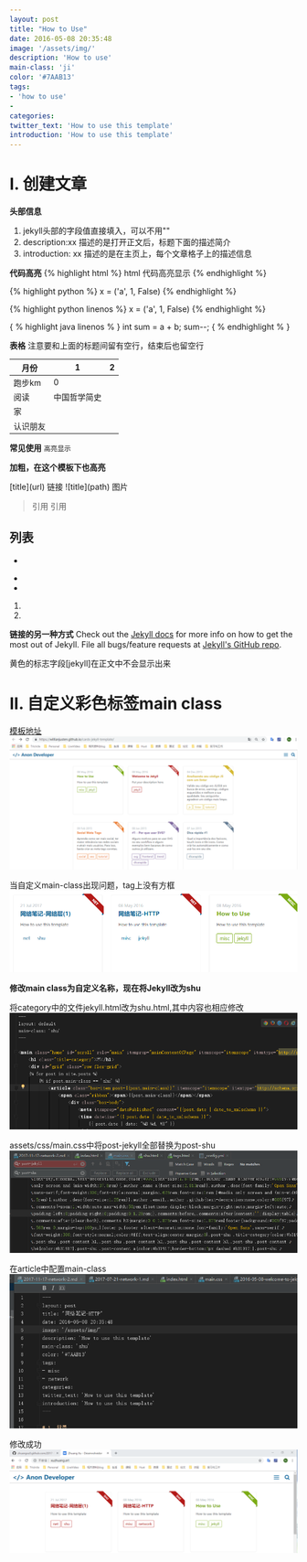 ```yaml
---
layout: post
title: "How to Use"
date: 2016-05-08 20:35:48
image: '/assets/img/'
description: 'How to use'
main-class: 'ji'
color: '#7AAB13'
tags:
- 'how to use'
- 
categories:
twitter_text: 'How to use this template'
introduction: 'How to use this template'
---
```


# I. 创建文章
**头部信息**
1. jekyll头部的字段值直接填入，可以不用""
2. description:xx 描述的是打开正文后，标题下面的描述简介
3. introduction: xx 描述的是在主页上，每个文章格子上的描述信息

**代码高亮**
{% highlight html %} 
 html 代码高亮显示
{% endhighlight %}

{% highlight python %}
x = ('a', 1, False)
{% endhighlight %}

{% highlight python linenos %}
x = ('a', 1, False)
{% endhighlight %}

{ % highlight java linenos % }
int sum = a + b;
sum--;
{ % endhighlight % }

**表格**
注意要和上面的标题间留有空行，结束后也留空行

|月份 |1 |2 |
|-----|---|---|
|跑步km| 0 |  |
|阅读| 中国哲学简史 |  |
|家|  |  |
|认识朋友|  |  |

**常见使用**
`高亮显示`

**加粗，在这个模板下也高亮**

\[title](url) 链接
\!\[title](path) 图片

> 引用
> 引用

列表
-
-

*
*

1.
2.

**链接的另一种方式**
Check out the [Jekyll docs][jekyll] for more info on how to get the most out of Jekyll. File all bugs/feature requests at [Jekyll's GitHub repo][jekyll-gh].

[jekyll-gh]: https://github.com/mojombo/jekyll
[jekyll]:    http://jekyllrb.com

黄色的标志字段\[jekyll]在正文中不会显示出来

# II. 自定义彩色标签main class
[模板地址](http://jekyllthemes.org/themes/cards-jekyll-template/)
![模板样式](/assets/img/ji/use-1.png)

当自定义main-class出现问题，tag上没有方框
![tag上没有方框](/assets/img/ji/use-2.png)

**修改main class为自定义名称，现在将Jekyll改为shu**

将category中的文件jekyll.html改为shu.html,其中内容也相应修改
![category中html修改](/assets/img/ji/use-3.png)

assets/css/main.css中将post-jekyll全部替换为post-shu
![css中替换内容](/assets/img/ji/use-4.png)

在article中配置main-class
![article中的配置](/assets/img/ji/use-5.png)

修改成功
![修改成功](/assets/img/ji/use-6.png)